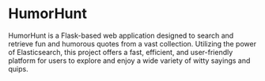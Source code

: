 # HumorHunt
HumorHunt is a Flask-based web application designed to search and retrieve fun and humorous quotes from a vast collection. Utilizing the power of Elasticsearch, this project offers a fast, efficient, and user-friendly platform for users to explore and enjoy a wide variety of witty sayings and quips.
